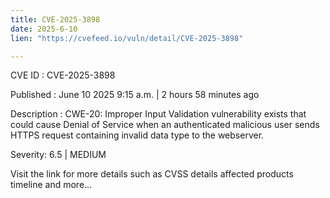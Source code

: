 ```yaml
---
title: CVE-2025-3898
date: 2025-6-10
lien: "https://cvefeed.io/vuln/detail/CVE-2025-3898"

---
```


CVE ID : CVE-2025-3898

Published :  June 10
2025
9:15 a.m. | 2 hours
58 minutes ago

Description : CWE-20: Improper Input Validation vulnerability exists that could cause Denial of Service when an
authenticated malicious user sends HTTPS request containing invalid data type to the webserver.

Severity: 6.5 | MEDIUM

Visit the link for more details
such as CVSS details
affected products
timeline
and more...
